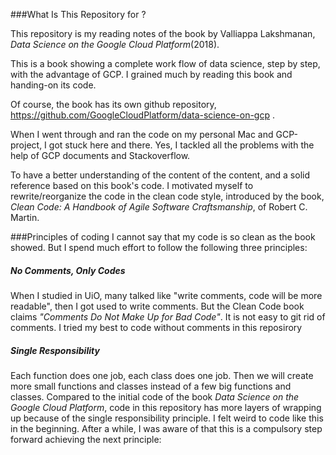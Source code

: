###What Is This Repository for ?

This repository is my reading notes of the book by Valliappa Lakshmanan, _Data Science on the Google Cloud Platform_(2018).

This is a book showing a complete work flow of data science, step by step, with the advantage of GCP. I grained much by reading this book and handing-on its code.

Of course, the book has its own github repository, https://github.com/GoogleCloudPlatform/data-science-on-gcp .

When I went through and ran the code on my personal Mac and GCP-project, I got stuck here and there. Yes, I tackled all the problems with the help of GCP documents and Stackoverflow. 

To have a better understanding of the content of the content, and a solid reference based on this book's code. I motivated myself to rewrite/reorganize the code in the clean code style, introduced by the book, _Clean Code: A Handbook of Agile Software Craftsmanship_, of Robert C. Martin.

###Principles of coding 
I cannot say that my code is so clean as the book showed. But I spend much effort to follow the following three principles: 

##### No Comments, Only Codes
When I studied in UiO, many talked like "write comments, code will be more readable", then I got used to write comments. But the Clean Code book claims *"Comments Do Not Make Up for Bad Code"*. It is not easy to git rid of comments. I tried my best to code without comments in this reposirory

##### Single Responsibility
Each function does one job, each class does one job. Then we will create more small functions and classes instead of a few big functions and classes. 
Compared to the initial code of the book _Data Science on the Google Cloud Platform_, code in this repository has more layers of wrapping up because of 
the single responsibility principle. I felt weird to code like this in the beginning. After a while, I was aware of that this is a compulsory step forward 
achieving the next principle:

  


